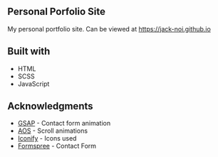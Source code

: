 ## Personal Porfolio Site

My personal portfolio site. Can be viewed at https://jack-noi.github.io

## Built with

- HTML
- SCSS
- JavaScript

## Acknowledgments

- [GSAP](https://greensock.com/gsap/) - Contact form animation
- [AOS](https://github.com/michalsnik/aos) - Scroll animations
- [Iconify](https://iconify.design/) - Icons used
- [Formspree](https://formspree.io/) - Contact Form
